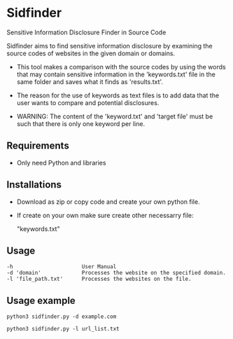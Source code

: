 # Sidfinder

Sensitive Information Disclosure Finder in Source Code

Sidfinder aims to find sensitive information disclosure by examining the source codes of websites in the given domain or domains.

- This tool makes a comparison with the source codes by using the words that may contain sensitive information in the 'keywords.txt' file in the same folder and saves what it finds as 'results.txt'.

- The reason for the use of keywords as text files is to add data that the user wants to compare and potential disclosures.

- WARNING: The content of the 'keyword.txt' and 'target file' must be such that there is only one keyword per line.

## Requirements 

- Only need Python and libraries


## Installations

- Download as zip or copy code and create your own python file.
- If create on your own make sure create other necessarry file:

  "keywords.txt"
 

## Usage

```
-h                  	User Manual
-d 'domain' 	        Processes the website on the specified domain.
-l 'file_path.txt'   	Processes the websites on the file.

```
## Usage example

```
python3 sidfinder.py -d example.com
```
```
python3 sidfinder.py -l url_list.txt
```

